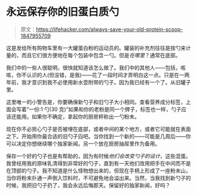 # 永远保存你的旧蛋白质勺

> 原文：<https://lifehacker.com/always-save-your-old-protein-scoop-1847955709>

这是发给所有购物车里有一大罐蛋白粉的运动员的。罐装的补充剂往往是按勺来计量的，而且它们很方便地在每个包装中包含一勺。但是*在哪里*？通常在底部。



我们中的一些人很聪明，很快就知道该怎么做了。我们中的其他人——包括，咳咳，你不认识的人(但没错，是我)——花了一段时间才弄明白这一点。只是在一两年前，我才意识到我不必使用新水壶附带的勺子。因为我已经有一个了。从旧罐子里。

这里唯一的小警告是，你要确保新勺子和旧勺子大小相同。查看营养成分标签，上面会写着“一份:1 勺(30 克)”如果和你的老粉是同一个牌子，标签也一样，勺子应该还能用。如果你不确定，拿起你的厨房秤称出一勺粉末。

现在你不必担心勺子是否被埋在底部，或者中间的某个地方，或者它可能就在表面之下。开始用你最合适的旧勺子舀吧。当你找到一个新的——可能是几周后——你可以决定你想继续哪个独家新闻。另一个放在厨房抽屉里作为备用。

保存一个好的勺子也是有帮助的，因为有时候*他们会改变勺子的设计*，这些混蛋。我曾经用我的原味乳清得到非常好的勺子，直到有一天他们改用把手在中间而不是在顶部的勺子。我不知道是什么怪物想出来的，但现在手柄上形成了一座粉末山，当你将粉末扑通一声倒入饮料时，不可避免地会溢出来。当然，当我找到新勺子的时候，我把旧勺子扔了，我会永远后悔那天。保留好的独家新闻，好吗？